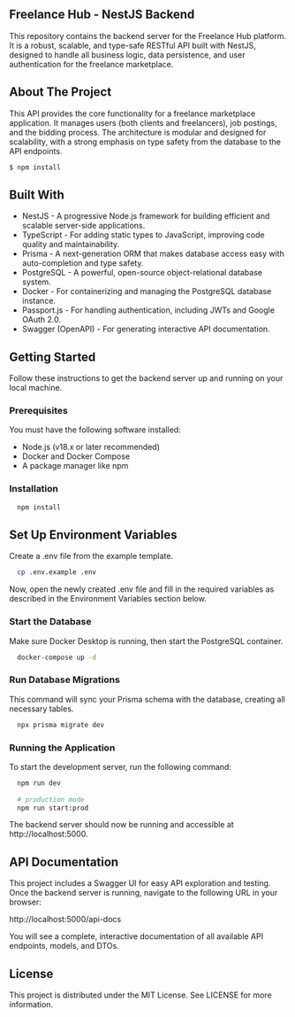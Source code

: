 ## Freelance Hub - NestJS Backend

This repository contains the backend server for the Freelance Hub platform. It is a robust, scalable, and type-safe RESTful API built with NestJS, designed to handle all business logic, data persistence, and user authentication for the freelance marketplace.

## About The Project

This API provides the core functionality for a freelance marketplace application. It manages users (both clients and freelancers), job postings, and the bidding process. The architecture is modular and designed for scalability, with a strong emphasis on type safety from the database to the API endpoints.

```bash
$ npm install
```

## Built With

- NestJS - A progressive Node.js framework for building efficient and scalable server-side applications.
- TypeScript - For adding static types to JavaScript, improving code quality and maintainability.
- Prisma - A next-generation ORM that makes database access easy with auto-completion and type safety.
- PostgreSQL - A powerful, open-source object-relational database system.
- Docker - For containerizing and managing the PostgreSQL database instance.
- Passport.js - For handling authentication, including JWTs and Google OAuth 2.0.
- Swagger (OpenAPI) - For generating interactive API documentation.


## Getting Started
Follow these instructions to get the backend server up and running on your local machine.


### Prerequisites
You must have the following software installed:

- Node.js (v18.x or later recommended)
- Docker and Docker Compose
- A package manager like npm


### Installation

```bash
  npm install
```


## Set Up Environment Variables
Create a .env file from the example template.

```bash
  cp .env.example .env
```
Now, open the newly created .env file and fill in the required variables as described in the Environment Variables section below.


### Start the Database
Make sure Docker Desktop is running, then start the PostgreSQL container.

```bash
  docker-compose up -d
```

### Run Database Migrations
This command will sync your Prisma schema with the database, creating all necessary tables.

```bash
  npx prisma migrate dev
```


### Running the Application
To start the development server, run the following command:

```bash
  npm run dev
  
  # production mode
  npm run start:prod
```
The backend server should now be running and accessible at http://localhost:5000.

## API Documentation
This project includes a Swagger UI for easy API exploration and testing. Once the backend server is running, navigate to the following URL in your browser:

http://localhost:5000/api-docs

You will see a complete, interactive documentation of all available API endpoints, models, and DTOs.


## License
This project is distributed under the MIT License. See LICENSE for more information.
